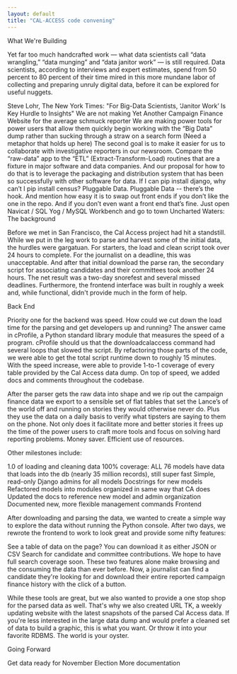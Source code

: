 ```yaml
---
layout: default
title: "CAL-ACCESS code convening"
---
```


What We're Building

Yet far too much handcrafted work — what data scientists call “data wrangling,” “data munging” and “data janitor work” — is still required. Data scientists, according to interviews and expert estimates, spend from 50 percent to 80 percent of their time mired in this more mundane labor of collecting and preparing unruly digital data, before it can be explored for useful nuggets.

Steve Lohr, The New York Times: "For Big-Data Scientists, ‘Janitor Work’ Is Key Hurdle to Insights"
We are not making Yet Another Campaign Finance Website for the average schmuck reporter
We are making power tools for power users that allow them quickly begin working with the “Big Data” dump rather than sucking through a straw on a search form (Need a metaphor that holds up here)
The second goal is to make it easier for us to collaborate with investigative reporters in our newsroom.
Compare the “raw-data” app to the “ETL” (Extract-Transform-Load) routines that are a fixture in major software and data companies.
And our proposal for how to do that is to leverage the packaging and distribution system that has been so successfully with other software for data. If I can pip install django, why can’t I pip install census? Pluggable Data.
Pluggable Data -- there’s the hook. And mention how easy it is to swap out front ends if you don’t like the one in the repo. And if you don’t even want a front end that’s fine. Just open Navicat / SQL Yog / MySQL Workbench and go to town
Uncharted Waters: The background

Before we met in San Francisco, the Cal Access project had hit a standstill. While we put in the leg work to parse and harvest some of the initial data, the hurdles were gargatuan. For starters, the load and clean script took over 24 hours to complete. For the journalist on a deadline, this was unacceptable. And after that initial download the parse ran, the secondary script for associating candidates and their committees took another 24 hours. The net result was a two-day snorefest and several missed deadlines. Furthermore, the frontend interface was built in roughly a week and, while functional, didn't provide much in the form of help.

Back End

Priority one for the backend was speed. How could we cut down the load time for the parsing and get developers up and running? The answer came in cProfile, a Python standard library module that measures the speed of a program. cProfile should us that the downloadcalaccess command had several loops that slowed the script. By refactoring those parts of the code, we were able to get the total script runtime down to roughly 15 minutes. With the speed increase, were able to provide 1-to-1 coverage of every table provided by the Cal Access data dump. On top of speed, we added docs and comments throughout the codebase.

After the parser gets the raw data into shape and we rip out the campaign finance data we export to a sensible set of flat tables that set the Lance’s of the world off and running on stories they would otherwise never do. Plus they use the data on a daily basis to verify what tipsters are saying to them on the phone. Not only does it facilitate more and better stories it frees up the time of the power users to craft more tools and focus on solving hard reporting problems. Money saver. Efficient use of resources.

Other milestones include:

1.0 of loading and cleaning data
100% coverage: ALL 76 models have data that loads into the db (nearly 35 million records), still super fast
Simple, read-only Django admins for all models
Docstrings for new models
Refactored models into modules organized in same way that CA does
Updated the docs to reference new model and admin organization
Documented new, more flexible management commands
Frontend

After downloading and parsing the data, we wanted to create a simple way to explore the data without running the Python console. After two days, we rewrote the frontend to work to look great and provide some nifty features:

See a table of data on the page? You can download it as either JSON or CSV
Search for candidate and committee contributions. We hope to have full search coverage soon.
These two features alone make browsing and the consuming the data than ever before. Now, a journalist can find a candidate they're looking for and download their entire reported campaign finance history with the click of a button.

While these tools are great, but we also wanted to provide a one stop shop for the parsed data as well. That's why we also created URL TK, a weekly updating website with the latest snapshots of the parsed Cal Access data. If you're less interested in the large data dump and would prefer a cleaned set of data to build a graphic, this is what you want. Or throw it into your favorite RDBMS. The world is your oyster.

Going Forward

Get data ready for November Election
More documentation
